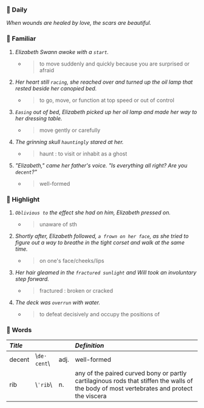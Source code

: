 ### :cherries: Daily
*When wounds are healed by love, the scars are beautiful.*
### :watermelon: Familiar
1. *Elizabeth Swann awoke with a `start`.*
   * > to move suddenly and quickly because you are surprised or afraid
2. *Her heart still `racing`, she reached over and turned up the oil lamp that rested beside her canopied bed.*
   * > to go, move, or function at top speed or out of control
3. *`Easing` out of bed, Elizabeth picked up her oil lamp and made her way to her dressing table.*
   * > move gently or carefully
4. *The grinning skull `hauntingly` stared at her.*
   * > haunt : to visit or inhabit as a ghost
5. *"Elizabeth," came her father's voice. "Is everything all right? Are you `decent`?"*
   * > well-formed
### :tangerine: Highlight
1. *`Oblivious to` the effect she had on him, Elizabeth pressed on.*
   * > unaware of sth
2. *Shortly after, Elizabeth followed, `a frown on her face`, as she tried to figure out a way to breathe in the tight corset and walk at the same time.*
   * > on one's face/cheeks/lips
3. *Her hair gleamed in the `fractured sunlight` and Will took an involuntary step forward.*
   * > fractured : broken or cracked
4. *The deck was `overrun` with water.*
   * > to defeat decisively and occupy the positions of
### :grapes: Words
|*Title*|||*Definition*|
|:-----|:-----|:-----|:-----|
|decent| \\`de·​cent`\\ |adj.|well-formed|
|rib| \\`ˈrib`\\ |n.|any of the paired curved bony or partly cartilaginous rods that stiffen the walls of the body of most vertebrates and protect the viscera|
